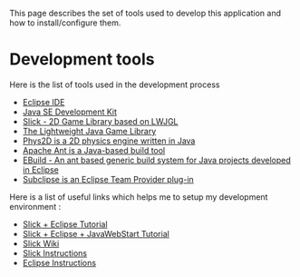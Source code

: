 This page describes the set of tools used to develop this application and how to install/configure them.

# Development tools #

Here is the list of tools used in the development process

  * [Eclipse IDE](http://www.eclipse.org/downloads/)
  * [Java SE Development Kit](http://java.sun.com/javase/downloads/index.jsp)
  * [Slick - 2D Game Library based on LWJGL](http://slick.cokeandcode.com/index.php)
  * [The Lightweight Java Game Library](http://www.lwjgl.org/)
  * [Phys2D is a 2D physics engine written in Java](http://www.cokeandcode.com/phys2d/)
  * [Apache Ant is a Java-based build tool](http://ant.apache.org/index.html)
  * [EBuild - An ant based generic build system for Java projects developed in Eclipse](http://ebuild.firefang.net/)
  * [Subclipse is an Eclipse Team Provider plug-in](http://subclipse.tigris.org/)

Here is a list of useful links which helps me to setup my development environment :

  * [Slick + Eclipse Tutorial](http://www.cs.bsu.edu/homepages/pvg/misc/slick_eclipse_tutorial.php)
  * [Slick + Eclipse + JavaWebStart Tutorial](http://www.cs.bsu.edu/homepages/pvg/misc/slick_jws_tutorial.php)
  * [Slick Wiki](http://slick.cokeandcode.com/wiki/doku.php?id=spiegel_tutorials)
  * [Slick Instructions](http://wiki.github.com/aschearer/shade/slick-instructions)
  * [Eclipse Instructions](http://wiki.github.com/aschearer/shade/eclipse-instructions)